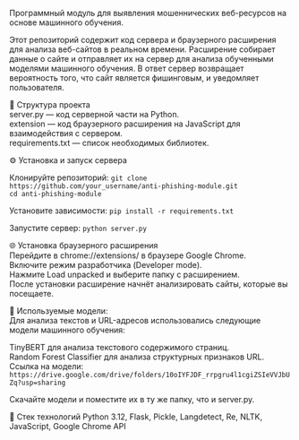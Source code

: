 Программный модуль для выявления мошеннических веб-ресурсов на основе машинного обучения.

Этот репозиторий содержит код сервера и браузерного расширения для анализа веб-сайтов в реальном времени. Расширение собирает данные о сайте и отправляет их на сервер для анализа обученными моделями машинного обучения. В ответ сервер возвращает вероятность того, что сайт является фишинговым, и уведомляет пользователя.  

📂 Структура проекта  
server.py — код серверной части на Python.  
extension — код браузерного расширения на JavaScript для взаимодействия с сервером.  
requirements.txt — список необходимых библиотек.  

⚙️ Установка и запуск сервера  

Клонируйте репозиторий:
`git clone https://github.com/your_username/anti-phishing-module.git`  
`cd anti-phishing-module`

Установите зависимости:
`pip install -r requirements.txt`

Запустите сервер:
`python server.py`

🌐 Установка браузерного расширения  
Перейдите в chrome://extensions/ в браузере Google Chrome.  
Включите режим разработчика (Developer mode).  
Нажмите Load unpacked и выберите папку с расширением.  
После установки расширение начнёт анализировать сайты, которые вы посещаете.  

🧠 Используемые модели:  
Для анализа текстов и URL-адресов использовались следующие модели машинного обучения:  

TinyBERT для анализа текстового содержимого страниц.  
Random Forest Classifier для анализа структурных признаков URL.  
Ссылка на модели: `https://drive.google.com/drive/folders/10oIYFJDF_rrpgru4l1cgiZSIeVVJbUZq?usp=sharing`  

Скачайте модели и поместите их в ту же папку, что и server.py.  

📜 Стек технологий
Python 3.12,
Flask,
Pickle,
Langdetect,
Re,
NLTK,
JavaScript,
Google Chrome API
